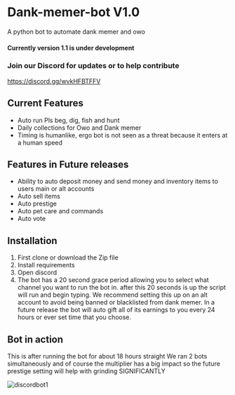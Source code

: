 # Dank-memer-bot  V1.0
A python bot to automate dank memer and owo

#### Currently version 1.1 is under development

### Join our Discord for updates or to help contribute
https://discord.gg/wvkHFBTFFV

## Current Features
- Auto run Pls beg, dig, fish and hunt
- Daily collections for Owo and Dank memer
- Timing is humanlike, ergo bot is not seen as a threat because it enters at a human speed

## Features in Future releases
- Ability to auto deposit money and send money and inventory items to users main or alt accounts
- Auto sell items
- Auto prestige
- Auto pet care and commands
- Auto vote

## Installation

1. First clone or download the Zip file
2. Install requirements
3. Open discord
4. The bot has a 20 second grace period allowing you to select what channel you want to run the bot in. after this 20 seconds is up the script will run and begin typing. We recommend setting this up on an alt account to avoid being banned or blacklisted from dank memer. In a future release the bot will auto gift all of its earnings to you every 24 hours or ever set time that you choose.

## Bot in action
This is after running the bot for about 18 hours straight
We ran 2 bots simultaneously and of course the multiplier has a big impact so the future prestige setting will help with grinding SIGNIFICANTLY

![discordbot1](https://user-images.githubusercontent.com/55029062/147928741-f70fb049-4005-43ab-bcc0-8b2632277fdf.png)

